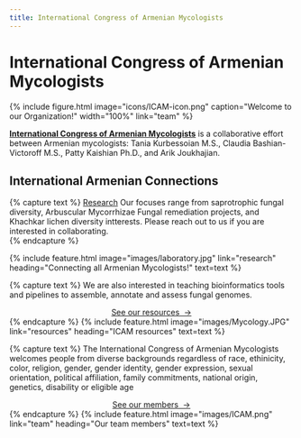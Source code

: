 ```yaml
---
title: International Congress of Armenian Mycologists
---
```


# <i class="fas fa-dna"></i>International Congress of Armenian Mycologists

{%
  include figure.html
  image="icons/ICAM-icon.png"
  caption="Welcome to our Organization!"
  width="100%"
  link="team"
%}


[**International Congress of Armenian Mycologists**](https://ICArmenian-Mycologists.github.io/) is a collaborative effort between Armenian mycologists: Tania Kurbessoian M.S., Claudia Bashian-Victoroff M.S., Patty Kaishian Ph.D., and Arik Joukhajian. 

## International Armenian Connections

{% capture text %}
[Research](research) Our focuses range from saprotrophic fungal diversity, Arbuscular Mycorrhizae Fungal remediation projects, and Khachkar lichen diversity intterests. Please reach out to us if you are interested in collaborating. <br>
{% endcapture %}

{%
  include feature.html
  image="images/laboratory.jpg"
  link="research"
  heading="Connecting all Armenian Mycologists!"
  text=text
%}

{% capture text %}
We are also interested in teaching bioinformatics tools and pipelines to assemble, annotate and assess fungal genomes. <br>


<center><a href="(https://ICArmenian-Mycologists.github.io/resources/">See our resources &nbsp;→</a></center>
{% endcapture %}
{%
  include feature.html
  image="images/Mycology.JPG"
  link="resources"
  heading="ICAM resources"
  text=text
%}

{% capture text %}
The International Congress of Armenian Mycologists welcomes people from diverse backgrounds regardless of race, ethinicity, color, religion, gender, gender identity, gender expression, sexual orientation, political affiliation, family commitments, national origin, genetics, disability or eligible age  <br>


<center><a href=("https://ICArmenian-Mycologists.github.io/team/">See our members &nbsp;→</a></center>
{% endcapture %}
{%
  include feature.html
  image="images/ICAM.png"
  link="team"
  heading="Our team members"
  text=text
%}
